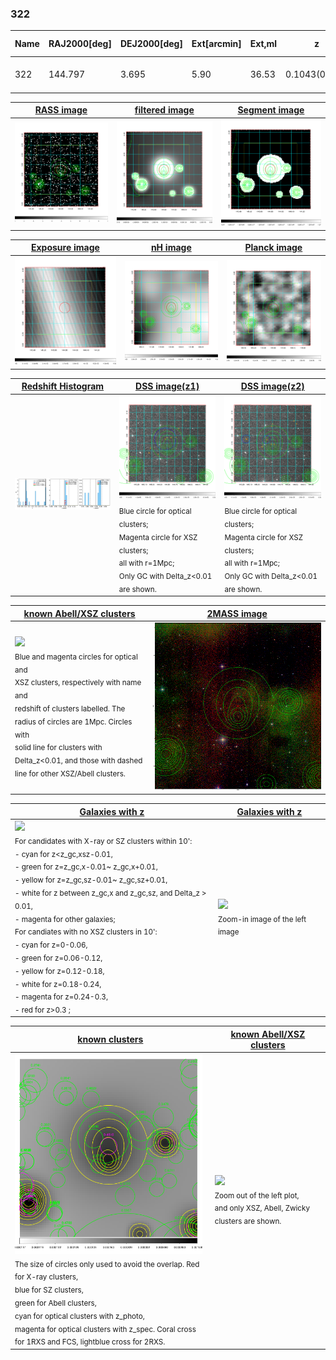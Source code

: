 <div STYLE="page-break-after: always;"></div>

### 322

|Name|RAJ2000[deg]|DEJ2000[deg] |Ext[arcmin]| Ext,ml | z | z_src| C|GC(XSZ,Delta_z<0.01)| GC(OPT,Delta_z<0.01)|GC| R_sig[arcmin] | R500[arcmin] | R500[Mpc]| CRsig[c/s] | CR500[c/s] |L500[1E44 erg/s]|F500[1E-12 erg/s/cm^2]| M500[1E14 Msun]|Tx[keV]|Cnt_sig|Beta|Rc[arcmin]|Comment|Alias|
|---|---|---|---|---|---|------|---|--------|---------|----------|---|---|---|---|---|---|---|---|---|---|---|---|---|---|
|322| 144.797| 3.695| 5.90| 36.53| 0.1043(0.005)| z1, z_opt| S| -| N| F20, N, W| 43.075| 8.571| 0.984| 0.328(0.087)| 0.290(0.077)| 1.535(0.660)| 5.536(2.379)| 3.00(0.64)| 4.36(0.59)| 144.2| 0.507(-0.005+0.011)| 6.263(-0.536+0.476)| -| t304|

|[RASS image](../image/322/322_img.pdf)|[filtered image](../image/322/322_fil.pdf)|[Segment image](../image/322/322_seg.pdf)|
|-------------------|--------------------|-------------------|
| <img src="../image/322/322_img.png" width="300">  | <img src="../image/322/322_fil.png" width="300">   | <img src="../image/322/322_seg.png" width="300">  |

|[Exposure image](../image/322/322_mex.pdf)| [nH image](../image/322/322_nh.pdf)| [Planck image](../image/322/322_p.pdf)|
|-------------------|--------------------|-------------------|
|<img src="../image/322/322_mex.png" width="300">   | <img src="../image/322/322_nh.png" width="300">    | <img src="../image/322/322_p.png" width="300"> |

|[Redshift Histogram](../image/322/322_zg.pdf) | [DSS image(z1)](../image/322/322_dss_z1.pdf)      |  [DSS image(z2)](../image/322/322_dss_z2.pdf)    |
|-------------------|--------------------|-------------------|
|<img src="../image/322/322_zg.png" width="300"> |<img src="../image/322/322_dss_z1.png" width="300"> <sub><br>Blue circle for optical clusters; <br>Magenta circle for XSZ clusters; <br>all with r=1Mpc; <br>Only GC with Delta_z<0.01 are shown. </sub>| <img src="../image/322/322_dss_z2.png" width="300"><sub><br>Blue circle for optical clusters; <br>Magenta circle for XSZ clusters; <br>all with r=1Mpc; <br>Only GC with Delta_z<0.01 are shown. </sub> |

|[known Abell/XSZ clusters](../image/322/322_m.pdf) | [2MASS image](../image/322/322_2mass.pdf)      |
|-------------------|-------------------|
|<img src=../image/322/322_m.png width="300"> <br><sub>Blue and magenta circles for optical and <br>XSZ clusters, respectively with name and <br>redshift of clusters labelled. The <br>radius of circles are 1Mpc. Circles with <br>solid line for clusters with <br>Delta_z<0.01, and those with dashed <br>line for other XSZ/Abell clusters.        </sub>|<img src="../image/322/322_2mass.png" width="300">  |

|[Galaxies with z](../image/322/322_opt_ned.pdf) |[Galaxies with z](../image/322/322_opt_ned_zoom.pdf) |
|-------------------|-------------------|
| <img src=../image/322/322_opt_ned.png width="300"> <br><sub> For candidates with X-ray or SZ clusters within 10': <br> - cyan for z<z_gc,xsz-0.01, <br> - green for z=z_gc,x-0.01~ z_gc,x+0.01, <br> - yellow for z=z_gc,sz-0.01~ z_gc,sz+0.01, <br> - white for z between z_gc,x and z_gc,sz, and Delta_z > 0.01, <br> - magenta for other galaxies; <br>For candiates with no XSZ clusters in 10': <br> - cyan for z=0-0.06, <br> - green for z=0.06-0.12, <br> - yellow for z=0.12-0.18, <br> - white for z=0.18-0.24, <br> - magenta for z=0.24-0.3, <br> - red for z>0.3 ;  </sub>|<img src=../image/322/322_opt_ned_zoom.png width="300">  <br><sub> Zoom-in image of the left image</sub>|

|[known clusters](../image/322/322_gc.pdf) |[known Abell/XSZ clusters](../image/322/322_gc_large.pdf) |
|-------------------|-------------------|
| <img src=../image/322/322_gc.png width="300"> <br><sub> The size of circles only used to avoid the overlap. Red for X-ray clusters, <br> blue for SZ clusters, <br> green for Abell clusters, <br> cyan for optical clusters with z_photo, <br> magenta for optical clusters with z_spec. Coral cross for 1RXS and FCS, lightblue cross for 2RXS. </sub>|<img src=../image/322/322_gc_large.png width="300"> <br><sub> Zoom out of the left plot, <br> and only XSZ, Abell, Zwicky clusters are shown. </sub> |




